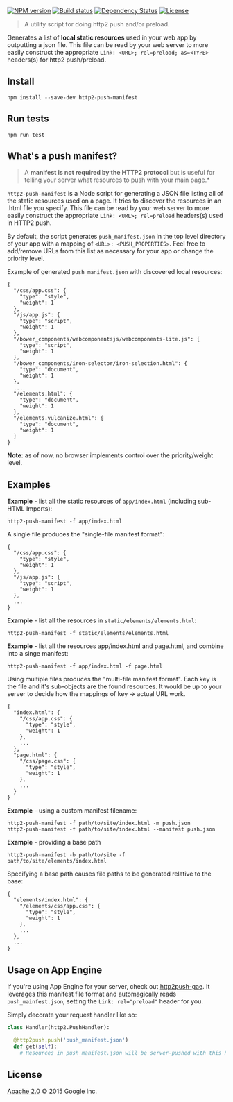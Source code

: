 [![NPM version][npm-image]][npm-url]
[![Build status][travis-image]][travis-url]
[![Dependency Status][daviddm-image]][daviddm-url]
[![License][license-image]][license-url]

> A utility script for doing http2 push and/or preload. 

Generates a list of **local static resources** used in your web app by outputting a json
file. This file can be read by your web server to more easily construct the
appropriate `Link: <URL>; rel=preload; as=<TYPE>` headers(s) for http2 push/preload.

## Install

    npm install --save-dev http2-push-manifest

## Run tests

    npm run test

## What's a push manifest?

> A **manifest is not required by the HTTP2 protocol** but is useful
for telling your server what resources to push with your main page.* 

`http2-push-manifest` is a Node script for generating a JSON file listing
all of the static resources used on a page. It tries to discover the resources
in an .html file you specify. This file can be read by your web server to more
easily construct the appropriate `Link: <URL>; rel=preload` headers(s) used in
HTTP2 push.

By default, the script generates `push_manifest.json` in the top level directory
of your app with a mapping of `<URL>: <PUSH_PROPERTIES>`. Feel free to add/remove
URLs from this list as necessary for your app or change the priority level.

Example of generated `push_manifest.json` with discovered local resources:

    {
      "/css/app.css": {
        "type": "style",
        "weight": 1
      },
      "/js/app.js": {
        "type": "script",
        "weight": 1
      },
      "/bower_components/webcomponentsjs/webcomponents-lite.js": {
        "type": "script",
        "weight": 1
      },
      "/bower_components/iron-selector/iron-selection.html": {
        "type": "document",
        "weight": 1
      },
      ...
      "/elements.html": {
        "type": "document",
        "weight": 1
      },
      "/elements.vulcanize.html": {
        "type": "document",
        "weight": 1
      }
    }

**Note**: as of now, no browser implements control over the priority/weight level.

## Examples

**Example** - list all the static resources of `app/index.html` (including sub-HTML Imports):

    http2-push-manifest -f app/index.html

A single file produces the "single-file manifest format":

    {
      "/css/app.css": {
        "type": "style",
        "weight": 1
      },
      "/js/app.js": {
        "type": "script",
        "weight": 1
      },
      ...
    }

**Example** - list all the resources in `static/elements/elements.html`:

    http2-push-manifest -f static/elements/elements.html

**Example** - list all the resources app/index.html and page.html, and combine
into a singe manifest:

    http2-push-manifest -f app/index.html -f page.html

Using multiple files produces the "multi-file manifest format". Each key is the file
and it's sub-objects are the found resources. It would be up to your server to 
decide how the mappings of key -> actual URL work.

    {
      "index.html": {
        "/css/app.css": {
          "type": "style",
          "weight": 1
        },
        ...
      },
      "page.html": {
        "/css/page.css": {
          "type": "style",
          "weight": 1
        },
        ...
      }
    }

**Example** - using a custom manifest filename:

    http2-push-manifest -f path/to/site/index.html -m push.json
    http2-push-manifest -f path/to/site/index.html --manifest push.json

**Example** - providing a base path

    http2-push-manifest -b path/to/site -f path/to/site/elements/index.html
    
Specifying a base path causes file paths to be generated relative to the base:

    {
      "elements/index.html": {
        "/elements/css/app.css": {
          "type": "style",
          "weight": 1
        },
        ...
      },
      ...
    }

 

## Usage on App Engine

If you're using App Engine for your server, check out [http2push-gae](https://github.com/GoogleChrome/http2push-gae). It leverages this manifest file format and automagically reads
`push_mainfest.json`, setting the `Link: rel="preload"` header for you.

Simply decorate your request handler like so:

```python
class Handler(http2.PushHandler):

  @http2push.push('push_manifest.json')
  def get(self):
    # Resources in push_manifest.json will be server-pushed with this handler.
```

## License

[Apache 2.0](https://github.com/googlechrome/http2-push-manifest/blob/master/LICENSE) © 2015 Google Inc.

[npm-url]: https://www.npmjs.com/package/http2-push-manifest
[npm-image]: https://badge.fury.io/js/http2-push-manifest.svg
[travis-url]: https://travis-ci.org/GoogleChrome/http2-push-manifest
[travis-image]: https://travis-ci.org/GoogleChrome/http2-push-manifest.svg?branch=master
[daviddm-url]: https://david-dm.org/GoogleChrome/http2-push-manifest
[daviddm-image]: https://david-dm.org/GoogleChrome/http2-push-manifest.svg
[license-image]: https://img.shields.io/npm/l/http2-push-manifest.svg
[license-url]: LICENSE
